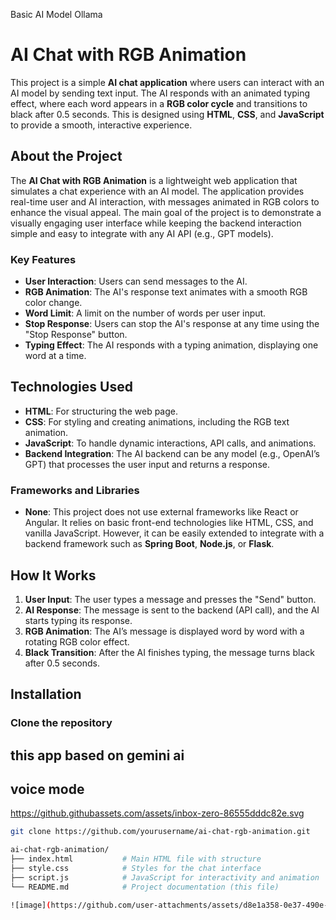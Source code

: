 Basic AI Model Ollama
# AI Chat with RGB Animation

This project is a simple **AI chat application** where users can interact with an AI model by sending text input. The AI responds with an animated typing effect, where each word appears in a **RGB color cycle** and transitions to black after 0.5 seconds. This is designed using **HTML**, **CSS**, and **JavaScript** to provide a smooth, interactive experience.

## About the Project

The **AI Chat with RGB Animation** is a lightweight web application that simulates a chat experience with an AI model. The application provides real-time user and AI interaction, with messages animated in RGB colors to enhance the visual appeal. The main goal of the project is to demonstrate a visually engaging user interface while keeping the backend interaction simple and easy to integrate with any AI API (e.g., GPT models).

### Key Features

- **User Interaction**: Users can send messages to the AI.
- **RGB Animation**: The AI's response text animates with a smooth RGB color change.
- **Word Limit**: A limit on the number of words per user input.
- **Stop Response**: Users can stop the AI's response at any time using the "Stop Response" button.
- **Typing Effect**: The AI responds with a typing animation, displaying one word at a time.

## Technologies Used

- **HTML**: For structuring the web page.
- **CSS**: For styling and creating animations, including the RGB text animation.
- **JavaScript**: To handle dynamic interactions, API calls, and animations.
- **Backend Integration**: The AI backend can be any model (e.g., OpenAI’s GPT) that processes the user input and returns a response.

### Frameworks and Libraries

- **None**: This project does not use external frameworks like React or Angular. It relies on basic front-end technologies like HTML, CSS, and vanilla JavaScript. However, it can be easily extended to integrate with a backend framework such as **Spring Boot**, **Node.js**, or **Flask**.

## How It Works

1. **User Input**: The user types a message and presses the "Send" button.
2. **AI Response**: The message is sent to the backend (API call), and the AI starts typing its response.
3. **RGB Animation**: The AI’s message is displayed word by word with a rotating RGB color effect.
4. **Black Transition**: After the AI finishes typing, the message turns black after 0.5 seconds.

## Installation

### Clone the repository 
## this app based on gemini ai
## voice mode


https://github.githubassets.com/assets/inbox-zero-86555dddc82e.svg

```bash
git clone https://github.com/yourusername/ai-chat-rgb-animation.git

ai-chat-rgb-animation/
├── index.html           # Main HTML file with structure
├── style.css            # Styles for the chat interface
├── script.js            # JavaScript for interactivity and animation
└── README.md            # Project documentation (this file)

![image](https://github.com/user-attachments/assets/d8e1a358-0e37-490e-8a73-28abc7994ba6)

